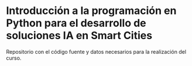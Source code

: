 # Introducción a la programación en Python para el desarrollo de soluciones IA en Smart Cities
Repositorio con el código fuente y datos necesarios para la realización del curso.
